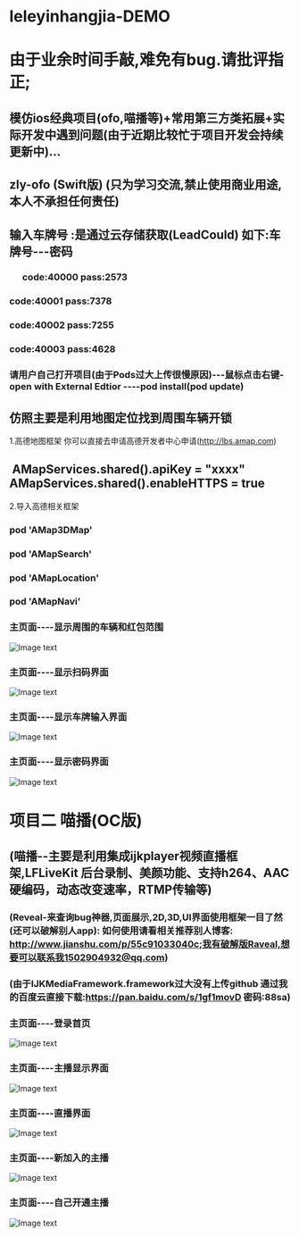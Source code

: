# leleyinhangjia-DEMO
# 由于业余时间手敲,难免有bug.请批评指正;
## 模仿ios经典项目(ofo,喵播等)+常用第三方类拓展+实际开发中遇到问题(由于近期比较忙于项目开发会持续更新中)...

## zly-ofo (Swift版) (只为学习交流,禁止使用商业用途,本人不承担任何责任)
## 输入车牌号 :是通过云存储获取(LeadCould) 如下:车牌号---密码
###        code:40000 pass:2573
###        code:40001 pass:7378
###        code:40002 pass:7255
###        code:40003 pass:4628
### 请用户自己打开项目(由于Pods过大上传很慢原因)---鼠标点击右键-open with External Edtior ----pod install(pod update)

## 仿照主要是利用地图定位找到周围车辆开锁

1.高德地图框架 你可以直接去申请高德开发者中心申请(http://lbs.amap.com)
##  AMapServices.shared().apiKey = "xxxx"  AMapServices.shared().enableHTTPS = true
2.导入高德相关框架
### pod 'AMap3DMap'
### pod 'AMapSearch'
### pod 'AMapLocation'
### pod 'AMapNavi'

### 主页面----显示周围的车辆和红包范围
![Image text](https://raw.githubusercontent.com/leleyinhangjia/leleyinhangjia-DEMO/master/image/1.png)
### 主页面----显示扫码界面
![Image text](https://raw.githubusercontent.com/leleyinhangjia/leleyinhangjia-DEMO/master/image/2.png)
### 主页面----显示车牌输入界面
![Image text](https://raw.githubusercontent.com/leleyinhangjia/leleyinhangjia-DEMO/master/image/3.png)
### 主页面----显示密码界面
![Image text](https://raw.githubusercontent.com/leleyinhangjia/leleyinhangjia-DEMO/master/image/6.png)

# 项目二 喵播(OC版)
## (喵播--主要是利用集成ijkplayer视频直播框架,LFLiveKit 后台录制、美颜功能、支持h264、AAC硬编码，动态改变速率，RTMP传输等)
### (Reveal-来查询bug神器,页面展示,2D,3D,UI界面使用框架一目了然(还可以破解别人app): 如何使用请看相关推荐别人博客: http://www.jianshu.com/p/55c91033040c;我有破解版Raveal,想要可以联系我1502904932@qq.com)
### (由于IJKMediaFramework.framework过大没有上传github 通过我的百度云直接下载:https://pan.baidu.com/s/1gf1movD 密码:88sa)
### 主页面----登录首页
![Image text](https://raw.githubusercontent.com/leleyinhangjia/leleyinhangjia-DEMO/master/image/miaobo1.png)
### 主页面----主播显示界面
![Image text](https://raw.githubusercontent.com/leleyinhangjia/leleyinhangjia-DEMO/master/image/miaobo2.png)
### 主页面----直播界面
![Image text](https://raw.githubusercontent.com/leleyinhangjia/leleyinhangjia-DEMO/master/image/miaobo3.png)
### 主页面----新加入的主播
![Image text](https://raw.githubusercontent.com/leleyinhangjia/leleyinhangjia-DEMO/master/image/miaobo4.png)
### 主页面----自己开通主播
![Image text](https://raw.githubusercontent.com/leleyinhangjia/leleyinhangjia-DEMO/master/image/miaobo5.png)
